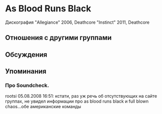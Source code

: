 # As Blood Runs Black

Дискография
"Allegiance" 2006, Deathcore
"Instinct" 2011, Deathcore

## Отношения с другими группами


## Обсуждения


## Упоминания

### Про Soundcheck.

rootsi 05.08.2008 16:51:
кстати, раз уж речь об отсутствующих на сайте группах, не увидел информации про as blood runs black и full blown chaos...обе американские команды

